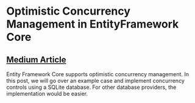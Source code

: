 # Optimistic Concurrency Management in EntityFramework Core

## [Medium Article](https://codeburst.io/optimistic-concurrency-management-in-entityframework-core-79a4921067cb)

Entity Framework Core supports optimistic concurrency management. In this post, we will go over an example case and implement concurrency controls using a SQLite database. For other database providers, the implementation would be easier. 